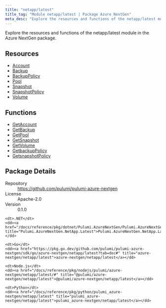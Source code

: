 ```yaml
---
title: "netapp/latest"
title_tag: "Module netapp/latest | Package Azure NextGen"
meta_desc: "Explore the resources and functions of the netapp/latest module in the Azure NextGen package."
---
```


<!-- WARNING: this file was generated by Pulumi Docs Generator. -->
<!-- Do not edit by hand unless you're certain you know what you are doing! -->

Explore the resources and functions of the netapp/latest module in the Azure NextGen package.

<h2 id="resources">Resources</h2>
<ul class="api">
    <li><a href="account" title="Account"><span class="symbol resource"></span>Account</a></li>
    <li><a href="backup" title="Backup"><span class="symbol resource"></span>Backup</a></li>
    <li><a href="backuppolicy" title="BackupPolicy"><span class="symbol resource"></span>BackupPolicy</a></li>
    <li><a href="pool" title="Pool"><span class="symbol resource"></span>Pool</a></li>
    <li><a href="snapshot" title="Snapshot"><span class="symbol resource"></span>Snapshot</a></li>
    <li><a href="snapshotpolicy" title="SnapshotPolicy"><span class="symbol resource"></span>SnapshotPolicy</a></li>
    <li><a href="volume" title="Volume"><span class="symbol resource"></span>Volume</a></li>
</ul>

<h2 id="functions">Functions</h2>
<ul class="api">
    <li><a href="getaccount" title="GetAccount"><span class="symbol function"></span>GetAccount</a></li>
    <li><a href="getbackup" title="GetBackup"><span class="symbol function"></span>GetBackup</a></li>
    <li><a href="getpool" title="GetPool"><span class="symbol function"></span>GetPool</a></li>
    <li><a href="getsnapshot" title="GetSnapshot"><span class="symbol function"></span>GetSnapshot</a></li>
    <li><a href="getvolume" title="GetVolume"><span class="symbol function"></span>GetVolume</a></li>
    <li><a href="getbackuppolicy" title="GetbackupPolicy"><span class="symbol function"></span>GetbackupPolicy</a></li>
    <li><a href="getsnapshotpolicy" title="GetsnapshotPolicy"><span class="symbol function"></span>GetsnapshotPolicy</a></li>
</ul>

<h2 id="package-details">Package Details</h2>
<dl class="package-details">
	<dt>Repository</dt>
	<dd><a href="https://github.com/pulumi/pulumi-azure-nextgen">https://github.com/pulumi/pulumi-azure-nextgen</a></dd>
	<dt>License</dt>
	<dd>Apache-2.0</dd>
	<dt>Version</dt>
	<dd>0.1.0</dd>
</dl>



<dl class="tabular">

    <dt>.NET</dt>
    <dd><a href="/docs/reference/pkg/dotnet/Pulumi.AzureNextGen/Pulumi.AzureNextGen.NetApp.Latest.html" title="Pulumi.AzureNextGen.NetApp.Latest">Pulumi.AzureNextGen.NetApp.Latest</a></dd>

    <dt>Go</dt>
    <dd><a href="https://pkg.go.dev/github.com/pulumi/pulumi-azure-nextgen/sdk/go/azure-nextgen/netapp/latest?tab=doc#" title="azure-nextgen/netapp/latest">azure-nextgen/netapp/latest</a></dd>

    <dt>Node.js</dt>
    <dd><a href="/docs/reference/pkg/nodejs/pulumi/azure-nextgen/netapp/latest/#" title="@pulumi/azure-nextgen/netapp/latest">@pulumi/azure-nextgen/netapp/latest</a></dd>

    <dt>Python</dt>
    <dd><a href="/docs/reference/pkg/python/pulumi_azure-nextgen/netapp/latest" title="pulumi_azure-nextgen/netapp/latest">pulumi_azure-nextgen/netapp/latest</a></dd>

</dl>


